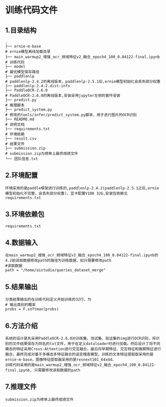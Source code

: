 # 训练代码文件   
## 1.目录结构 
```
.
├── ernie-m-base                                                                     # ernie模型离线加载目录  
├── main_warmup2_增强_ocr_频域特征v2_融合_epoch4_100_0.84122-final.ipynb              # 训练代码  
├── model                                                                            # 最优模型保存路径  
├── paddlenlp                                                                        # paddlenlp-2.4.2的离线版本，paddlenlp-2.5.1后,ernie模型初始化会丢失部分权重  
├── paddlenlp-2.4.2.dist-info
├── PaddleOCR-2.6.0                                                                  # PaddleOCR-2.6.0的离线版本,安装采用jupyter左侧的套件安装  
├── predict.py                                                                       # 推理脚本       
├── predict_system.py                                                                # 修改的tools/infer/predict_system.py脚本，用于进行图片的OCR识别   
├── README.md                                                                        # 说明文档  
├── requirements.txt                                                                 # 环境依赖  
├── result.csv                                                                       # 结果文件  
├── submission.zip                                                                   # submission.zip为榜单上最终成绩文件
└── 团队信息.txt
```
## 2.环境配置 
    环境采用的是paddle框架进行训练的,paddlenlp-2.4.2(paddlenlp-2.5.1之后,ernie模型初始化不完整，会丢失部分权重)，显卡配置V100 32G,安装包依赖见requirements.txt
## 3.环境依赖包  
    requirements.txt
## 4.数据输入  
    在main_warmup2_增强_ocr_频域特征v2_融合_epoch4_100_0.84122-final.ipynb的4.2前读取数据修改path的路径为训练数据，如只需要修改path  
    #读取数据
    path = "/home/aistudio/queries_dataset_merge"
## 5.结果输出  
    分类结果输出的在训练代码定义开始训练的32行，为
    # 输出类别的概率
    probs = F.softmax(probs)
## 6.方法介绍  
    系统的设计是先采用PaddleOCR-2.6.0对训练集、测试集、验证集的img进行OCR识别，将识别的文件结果保存为同名的txt文件，用于在定义dataloader时进行加载。然后设计了将不同模态的特征采用Cross-Attention进行交互融合，最后将早期特征、交互特征和晚期特征进行融合，最终完成对基于多模态多特征融合的谣言稽查模型。训练的文本特征提取取采用的是ernie-m-base，图像特征提取器采用的是resnext101_64x4d。
    训练代码采用的是main_warmup2_增强_ocr_频域特征v2_融合_epoch4_100_0.84122-final.ipynb, 只需要修改读取数据的path
## 7.推理文件  
    submission.zip为榜单上最终成绩文件
